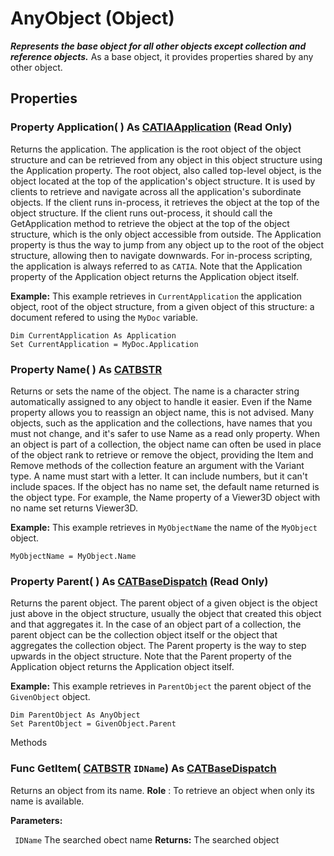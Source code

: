 # AnyObject (Object)

**_Represents the base object for all other objects except collection and reference objects._**
As a base object, it provides properties shared by any other object.

## Properties

### Property **Application**( ) As [CATIAApplication](../InfInterfaces/interface_Application_26636.md) (Read Only)

Returns the application. The application is the root object of the object structure and can be retrieved from any object in this object structure using the Application property. The root object, also called top-level object, is the object located at the top of the application's object structure. It is used by clients to retrieve and navigate across all the application's subordinate objects. If the client runs in-process, it retrieves the object at the top of the object structure. If the client runs out-process, it should call the GetApplication method to retrieve the object at the top of the object structure, which is the only object accessible from outside. The Application property is thus the way to jump from any object up to the root of the object structure, allowing then to navigate downwards. For in-process scripting, the application is always referred to as `CATIA`. Note that the Application property of the Application object returns the Application object itself.

**Example:**      This example retrieves in `CurrentApplication` the application object, root of the object structure, from a given object of this structure: a document refered to using the `MyDoc` variable.

```VBScript
Dim CurrentApplication As Application
Set CurrentApplication = MyDoc.Application

```

### Property **Name**( ) As [CATBSTR](../System/typedef_CATBSTR_8129.md)

Returns or sets the name of the object. The name is a character string automatically assigned to any object to handle it easier. Even if the Name property allows you to reassign an object name, this is not advised. Many objects, such as the application and the collections, have names that you must not change, and it's safer to use Name as a read only property. When an object is part of a collection, the object name can often be used in place of the object rank to retrieve or remove the object, providing the Item and Remove methods of the collection feature an argument with the Variant type. A name must start with a letter. It can include numbers, but it can't include spaces. If the object has no name set, the default name returned is the object type. For example, the Name property of a Viewer3D object with no name set returns Viewer3D.

**Example:**      This example retrieves in `MyObjectName` the name of the `MyObject` object.

```VBScript
MyObjectName = MyObject.Name

```

### Property **Parent**( ) As [CATBaseDispatch](../System/interface_CATBaseDispatch_45333.md) (Read Only)

Returns the parent object. The parent object of a given object is the object just above in the object structure, usually the object that created this object and that aggregates it. In the case of an object part of a collection, the parent object can be the collection object itself or the object that aggregates the collection object. The Parent property is the way to step upwards in the object structure. Note that the Parent property of the Application object returns the Application object itself.

**Example:**      This example retrieves in `ParentObject` the parent object of the `GivenObject` object.

```VBScript
Dim ParentObject As AnyObject
Set ParentObject = GivenObject.Parent

```

Methods

### Func **GetItem**( [CATBSTR](../System/typedef_CATBSTR_8129.md)  `IDName`) As [CATBaseDispatch](../System/interface_CATBaseDispatch_45333.md)

Returns an object from its name.
**Role** : To retrieve an object when only its name is available.

**Parameters:**

` IDName`      The searched obect name
**Returns:**      The searched object